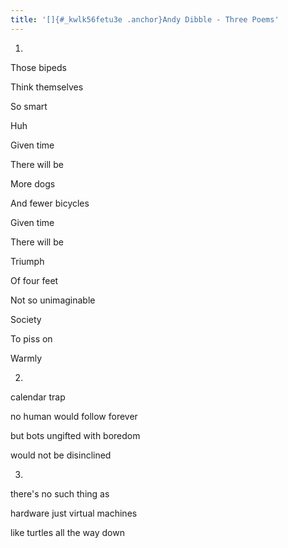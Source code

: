 ```yaml
---
title: '[]{#_kwlk56fetu3e .anchor}Andy Dibble - Three Poems'
---
```


1.

Those bipeds

Think themselves

So smart

Huh

Given time

There will be

More dogs

And fewer bicycles

Given time

There will be

Triumph

Of four feet

Not so unimaginable

Society

To piss on

Warmly

2.

calendar trap

no human would follow forever

but bots ungifted with boredom

would not be disinclined

3.

there's no such thing as

hardware just virtual machines

like turtles all the way down
